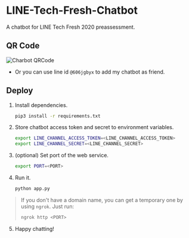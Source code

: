 # LINE-Tech-Fresh-Chatbot
A chatbot for LINE Tech Fresh 2020 preassessment.

## QR Code
![Charbot QRCode](https://i.imgur.com/rCNXSeO.png)
- Or you can use line id `@606jgbyx` to add my chatbot as friend.


## Deploy

1. Install dependencies.

   ```bash
   pip3 install -r requirements.txt
   ```

2. Store chatbot access token and secret to environment variables.

   ```bash
   export LINE_CHANNEL_ACCESS_TOKEN=<LINE_CHANNEL_ACCESS_TOKEN>
   export LINE_CHANNEL_SECRET=<LINE_CHANNEL_SECRET>
   ```

3. (optional) Set port of the web service.

   ```bash
   export PORT=<PORT>
   ```

4. Run it.

   ```bash
   python app.py
   ```

> If you don't have a domain name, you can get a temporary one by using `ngrok`. Just run:
>
> ```bash
> ngrok http <PORT>
> ```

5. Happy chatting!